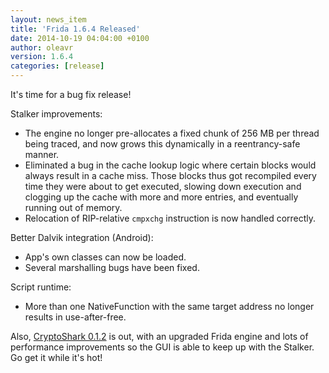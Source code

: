 ```yaml
---
layout: news_item
title: 'Frida 1.6.4 Released'
date: 2014-10-19 04:04:00 +0100
author: oleavr
version: 1.6.4
categories: [release]
---
```


It's time for a bug fix release!

Stalker improvements:

- The engine no longer pre-allocates a fixed chunk of 256 MB per thread being
  traced, and now grows this dynamically in a reentrancy-safe manner.
- Eliminated a bug in the cache lookup logic where certain blocks would always
  result in a cache miss. Those blocks thus got recompiled every time they
  were about to get executed, slowing down execution and clogging up the cache
  with more and more entries, and eventually running out of memory.
- Relocation of RIP-relative `cmpxchg` instruction is now handled correctly.

Better Dalvik integration (Android):

- App's own classes can now be loaded.
- Several marshalling bugs have been fixed.

Script runtime:

- More than one NativeFunction with the same target address no longer results
  in use-after-free.

Also, [CryptoShark 0.1.2](https://github.com/frida/cryptoshark) is out,
with an upgraded Frida engine and lots of performance improvements so the GUI
is able to keep up with the Stalker. Go get it while it's hot!
